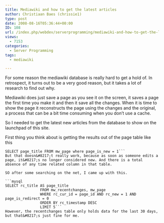 ```yaml
---
title: Mediawiki and how to get the latest articles
author: Christiaan Baes (chrissie1)
type: post
date: 2008-08-16T05:36:44+00:00
ID: 108
url: /index.php/webdev/serverprogramming/mediawiki-and-how-to-get-the-latest-arti/
views:
  - 7153
categories:
  - Server Programming
tags:
  - mediawiki

---
```

For some reason the mediawiki database is really hard to get a hold of. In retrospect, it turns out to be a very good reason, but it takes a lot of research to find out why.

Mediawiki does just save a page as you see it on the screen, it saves a page the first time you make it and then it save all the changes. When it is time to show the page it reconstructs the page using the changes and the original, a process that can be a bit time consuming when you don&#8217;t use a cache. 

So I needed to get the latest new articles from the database to show on the launchpad of this site.

First thing you think about is getting the results out of the page table like this

```mysql
SELECT page_title FROM mw_page where page_is_new = 1```
But that doesn&#8217;t really work, because as soon as someone edits a page, it&#8217;s no longer considered new. And there is a total absence of any time related column in that table.

SO after some searching on the net, I came up with this.

```mysql
SELECT rc_title AS page_title
       			FROM mw_recentchanges, mw_page
       			WHERE rc_cur_id = page_id AND rc_new = 1 AND page_is_redirect = 0
       			ORDER BY rc_timestamp DESC
				LIMIT 5```
However, the recentchanges table only holds data for the last 30 days, but that&#8217;s just fine for me.